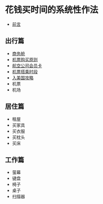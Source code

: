 # 花钱买时间的系统性作法

* [前言](00.md)

## 出行篇

* [商务舱](01-01.md)
* [机票购买原则](01-02.md)
* [航空公司会员卡](01-03.md)
* [机票搭乘时段](01-04.md)
* [入美国攻略](01-05.md)
* 机票
* 机场


## 居住篇

* 租屋
* 买家具
* 买衣服
* 买枕头
* 买床



## 工作篇

* 萤幕
* 键盘
* 椅子
* 桌子
* 扫描器
